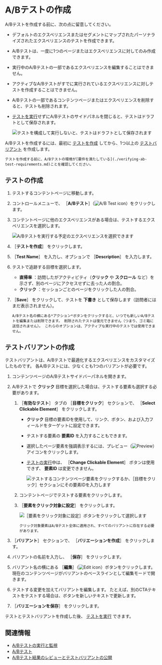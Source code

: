 # A/Bテストの作成

A/Bテストを作成する前に、次の点に留意してください。

- デフォルトのエクスペリエンスまたはセグメントにマップされたパーソナライズされたエクスペリエンスのテストを作成できます。
- A/Bテストは、一度に1つのページまたはエクスペリエンスに対してのみ作成できます。
- 実行中のA/Bテストの一部であるエクスペリエンスを編集することはできません。
- アクティブなA/Bテストがすでに実行されているエクスペリエンスに対しテストを作成することはできません。
- A/Bテストの一部であるコンテンツページまたはエクスペリエンスを削除すると、テストも削除されます。
- [テストを実行](./running-and-monitoring-ab-tests.md)せずにA/Bテストのサイドパネルを閉じると、テストはドラフトとして保存されます。

   ![テストを構成して実行しないと、テストはドラフトとして保存されます](./creating-ab-tests/images/05.png)

A/Bテストを作成するには、最初に [テストを作成](#creating-the-test) してから、1つ以上の [テストバリアント](#creating-the-test-variant) を作成します。

```{important}
テストを作成する前に、A/Bテストの環境が[要件を満たしている](./verifying-ab-test-requirements.md)ことを確認してください。
```

<a name="creating-the-test" />

## テストの作成

1. テストするコンテントページに移動します。
1. コントロールメニューで、 ［**A/Bテスト**］（![A/B Test icon](../../../images/icon-ab-testing.png)）をクリックします。
1. コンテントページに他のエクスペリエンスがある場合は、テストするエクスペリエンスを選択します。

   ![A/Bテストを実行する予定のエクスペリエンスを選択できます](./creating-ab-tests/images/04.png)

1. ［**テストを作成**］ をクリックします。
1. ［**Test Name**］ を入力し、オプションで ［**Description**］ を入力します。
1. テストで追跡する目標を選択します。

   - **直帰率** ：訪問したがアクティビティ（**クリック** や **スクロール** など）を示さず、別のページにアクセスせずに去った人の割合。
   - **クリック** ：セッションごとのページをクリックした人の割合。

1. ［**Save**］ をクリックして、テストを **下書き** として保存します（訪問者にはまだ表示されません）。

    ```{note}
    A/Bテスト名の横にある*アクション*ボタンをクリックすると、いつでも新しいA/Bテストを編集または削除できます。 削除されたテストは復元できません（つまり、ゴミ箱に送信されません）。 これらのオプションは、アクティブな実行中のテストでは使用できません。
    ```

<a name="creating-the-test-variant" />

## テストバリアントの作成

テストバリアントは、A/Bテストで最適化するエクスペリエンスをカスタマイズしたものです。 各A/Bテストには、少なくとも1つのバリアントが必要です。

1. コンテンツページのA/Bテストサイドバーパネルを開きます。
1. A/Bテストで **クリック** 目標を選択した場合は、テストする要素も選択する必要があります。
    1. ［**有効なテスト**］ タブの ［**目標をクリック**］ セクションで、 ［**Select Clickable Element**］ をクリックします。

         - **クリック** 目標の要素IDを使用して、リンク、ボタン、および入力フィールドをターゲットに設定できます。
         - テストする要素の **要素ID** を入力することもできます。
         - 選択したページ要素を強調表示するには、プレビュー（![Preview](../../../images/icon-preview.png)）アイコンをクリックします。
         - [テストの実行](./running-and-monitoring-ab-tests.md)中は、 ［**Change Clickable Element**］ ボタンは使用できず、 **要素ID** は変更できません。

            ![テストするコンテンツページ要素をクリックするか、［目標をクリック］セクションにその要素IDを入力します](./creating-ab-tests/images/03.png)

    1. コンテントページでテストする要素をクリックします。
    1. ［**要素をクリック対象に設定**］ をクリックします。

        ![［要素をクリック対象に設定］ボタンをクリックして選択します](./creating-ab-tests/images/01.png)

         ```{note}
         クリック対象要素はA/Bテスト全体に適用され、すべてのバリアントに存在する必要があります。
         ```

1. ［**バリアント**］ セクションで、 ［**バリエーションを作成**］ をクリックします。
1. バリアントの名前を入力し、 ［**保存**］ をクリックします。
1. バリアント名の横にある ［**編集**］（![Edit icon](../../../images/icon-edit.png)）ボタンをクリックします。 現在のコンテンツページがバリアントのベースラインとして編集モードで開きます。

1. テストする変更を加えてバリアントを編集します。 たとえば、別のCTAテキストをテストする場合は、ボタンを新しいテキストで更新します。
1. ［**バリエーションを保存**］ をクリックします。

テストとテストバリアントを作成した後、 [テストを実行](./running-and-monitoring-ab-tests) できます。

<a name="related-information" />

## 関連情報

- [A/Bテストの実行と監視](./running-and-monitoring-ab-tests)
- [A/Bテスト](./ab-testing.md)
- [A/Bテスト結果のレビューとテストバリアントの公開](./reviewing-ab-test-results-and-publishing-test-variants.md)
